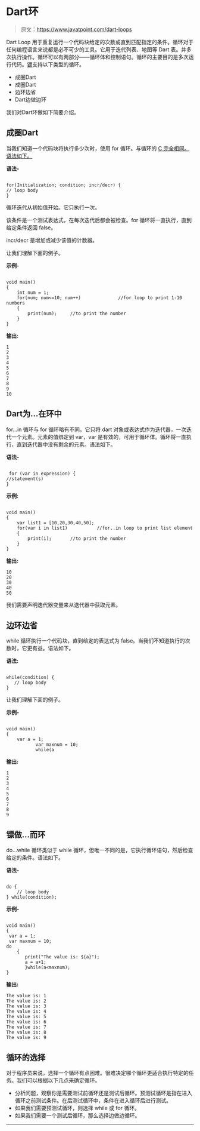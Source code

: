# Dart环

> 原文：<https://www.javatpoint.com/dart-loops>

Dart Loop 用于重复运行一个代码块给定的次数或直到匹配指定的条件。循环对于任何编程语言来说都是必不可少的工具。它用于迭代列表、地图等 Dart 表。并多次执行操作。循环可以有两部分——循环体和控制语句。循环的主要目的是多次运行代码。[镖](https://www.javatpoint.com/dart-programming)支持以下类型的循环。

*   成圈Dart
*   成圈Dart
*   边环边省
*   Dart边做边环

我们对Dart环做如下简要介绍。

## 成圈Dart

当我们知道一个代码块将执行多少次时，使用 for 循环。与循环的 [C 完全相同。语法如下。](https://www.javatpoint.com/for-loop-in-c)

**语法-**

```

for(Initialization; condition; incr/decr) {
// loop body
}

```

循环迭代从初始值开始。它只执行一次。

该条件是一个测试表达式，在每次迭代后都会被检查。for 循环将一直执行，直到给定条件返回 false。

incr/decr 是增加或减少该值的计数器。

让我们理解下面的例子。

**示例-**

```

void main()
{
	int num = 1;
	for(num; num<=10; num++)	          //for loop to print 1-10 numbers
	{
		print(num);		//to print the number
	}
}

```

**输出:**

```
1
2
3
4
5
6
7
8
9
10

```

## Dart为…在环中

for…in 循环与 for 循环略有不同。它只将 dart 对象或表达式作为迭代器，一次迭代一个元素。元素的值绑定到 var，var 是有效的，可用于循环体。循环将一直执行，直到迭代器中没有剩余的元素。语法如下。

**语法-**

```

 for (var in expression) {
//statement(s)
}

```

**示例:**

```

void main()
{
	var list1 = [10,20,30,40,50];
	for(var i in list1)	          //for..in loop to print list element
	{
		print(i);		//to print the number
	}
}

```

**输出:**

```
10
20
30
40
50

```

我们需要声明迭代器变量来从迭代器中获取元素。

## 边环边省

while 循环执行一个代码块，直到给定的表达式为 false。当我们不知道执行的次数时，它更有益。语法如下。

**语法:**

```

while(condition) {
   // loop body
}

```

让我们理解下面的例子。

**示例-**

```

void main()
{
	var a = 1;
           var maxnum = 10;
           while(a
```

**输出:**

```
1
2
3
4
5
6
7
8
9

```

## 镖做…而环

do…while 循环类似于 while 循环，但唯一不同的是，它执行循环语句，然后检查给定的条件。语法如下。

**语法-**

```

do {
    // loop body
} while(condition);

```

**示例-**

```

void main()
{
 var a = 1;
 var maxnum = 10;
do
    {              
       print("The value is: ${a}");
       a = a+1;                                  
       }while(a<maxnum);
}

```

**输出:**

```
The value is: 1
The value is: 2
The value is: 3
The value is: 4
The value is: 5
The value is: 6
The value is: 7
The value is: 8
The value is: 9

```

## 循环的选择

对于程序员来说，选择一个循环有点困难。很难决定哪个循环更适合执行特定的任务。我们可以根据以下几点来确定循环。

*   分析问题，观察你是需要测试前循环还是测试后循环。预测试循环是指在进入循环之前测试条件。在后测试循环中，条件在进入循环后进行测试。
*   如果我们需要预测试循环，则选择 while 或 for 循环。
*   如果我们需要一个测试后循环，那么选择边做边循环。

* * *
